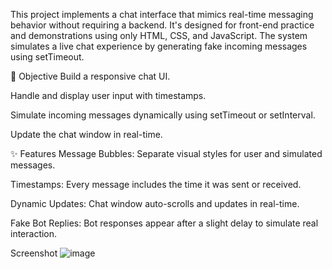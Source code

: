 This project implements a chat interface that mimics real-time messaging behavior without requiring a backend. It's designed for front-end practice and demonstrations using only HTML, CSS, and JavaScript. The system simulates a live chat experience by generating fake incoming messages using setTimeout.

🎯 Objective
Build a responsive chat UI.

Handle and display user input with timestamps.

Simulate incoming messages dynamically using setTimeout or setInterval.

Update the chat window in real-time.

✨ Features
Message Bubbles: Separate visual styles for user and simulated messages.

Timestamps: Every message includes the time it was sent or received.

Dynamic Updates: Chat window auto-scrolls and updates in real-time.

Fake Bot Replies: Bot responses appear after a slight delay to simulate real interaction.

Screenshot
![image](https://github.com/user-attachments/assets/d4952a44-3bb9-4959-98f9-8d43f68782ba)
